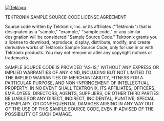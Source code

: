 [![Teklogo](https://tektronix.github.io/media/tektronix-logoFull.png)](https://github.com/tektronix)

TEKTRONIX SAMPLE SOURCE CODE LICENSE AGREEMENT

Source code written by Tektronix, Inc. or its affiliates ("Tektronix") that is designated as a "sample," "example," "sample code," or any similar designation will be considered "Sample Source Code." Tektronix grants you a license to download, reproduce, display, distribute, modify, and create derivative works of Tektronix Sample Source Code, only for use in or with Tektronix products. You may not remove or alter any copyright notices or trademarks.

SAMPLE SOURCE CODE IS PROVIDED "AS-IS," WITHOUT ANY EXPRESS OR IMPLIED WARRANTIES OF ANY KIND, INCLUDING BUT NOT LIMITED TO THE IMPLIED WARRANTIES OF MERCHANTABILITY, FITNESS FOR A PARTICULAR PURPOSE, AND NON-INFRINGEMENT OF INTELLECTUAL PROPERTY. IN NO EVENT SHALL TEKTRONIX, ITS AFFILIATES, OFFICERS, EMPLOYEES, DIRECTORS, AGENTS, SUPPLIERS, OR OTHER THIRD PARTIES BE LIABLE FOR ANY DIRECT, INDIRECT, INCIDENTAL, PUNITIVE, SPECIAL, EXEMPLARY, OR CONSEQUENTIAL DAMAGES ARISING IN ANY WAY OUT OF THE USE OF THIS SAMPLE SOURCE CODE, EVEN IF ADVISED OF THE POSSIBILITY OF SUCH DAMAGE.
